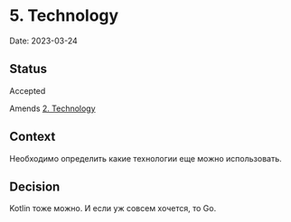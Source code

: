 # 5. Technology

Date: 2023-03-24

## Status

Accepted

Amends [2. Technology](0002-technology.md)

## Context

Необходимо определить какие технологии еще можно использовать.

## Decision

Kotlin тоже можно. И если уж совсем хочется, то Go.